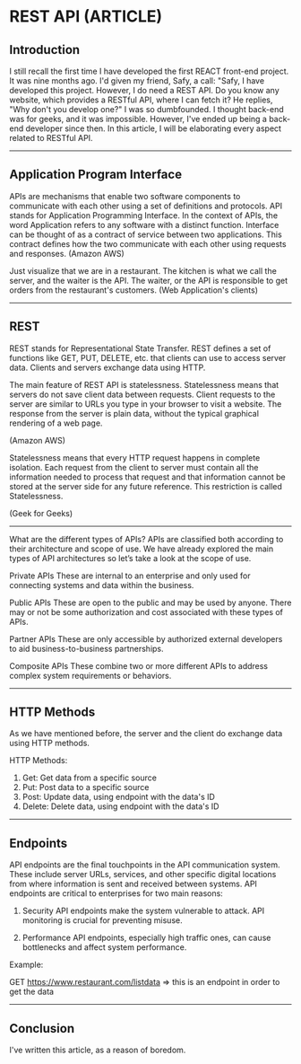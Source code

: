 # REST API (ARTICLE) 

## Introduction

I still recall the first time I have developed the first REACT front-end project. It was nine months ago. I'd given my friend, Safy, a call: "Safy, I have developed this project. However, I do need a REST API. Do you know any website, which provides a RESTful API, where I can fetch it? He replies, "Why don't you develop one?" I was so dumbfounded. I thought back-end was for geeks, and it was impossible. However, I've ended up being a back-end developer since then. In this article, I will be elaborating every aspect related to RESTful API.

------------

## Application Program Interface

APIs are mechanisms that enable two software components to communicate with each other using a set of definitions and protocols. API stands for Application Programming Interface. In the context of APIs, the word Application refers to any software with a distinct function. Interface can be thought of as a contract of service between two applications. This contract defines how the two communicate with each other using requests and responses.
(Amazon AWS)

Just visualize that we are in a restaurant. The kitchen is what we call the server, and the waiter is the API. The waiter, or the API is responsible to get orders from the restaurant's customers. (Web Application's clients)  

------------


## REST

REST stands for Representational State Transfer. REST defines a set of functions like GET, PUT, DELETE, etc. that clients can use to access server data. Clients and servers exchange data using HTTP.

The main feature of REST API is statelessness. Statelessness means that servers do not save client data between requests. Client requests to the server are similar to URLs you type in your browser to visit a website. The response from the server is plain data, without the typical graphical rendering of a web page.

(Amazon AWS)

Statelessness means that every HTTP request happens in complete isolation. Each request from the client to server must contain all the information needed to process that request and that information cannot be stored at the server side for any future reference. This restriction is called Statelessness.

(Geek for Geeks)

------------

What are the different types of APIs?
APIs are classified both according to their architecture and scope of use. We have already explored the main types of API architectures so let’s take a look at the scope of use.

Private APIs
These are internal to an enterprise and only used for connecting systems and data within the business.

Public APIs 
These are open to the public and may be used by anyone. There may or not be some authorization and cost associated with these types of APIs.

Partner APIs 
These are only accessible by authorized external developers to aid business-to-business partnerships.

Composite APIs 
These combine two or more different APIs to address complex system requirements or behaviors. 

------------


## HTTP Methods

As we have mentioned before, the server and the client do exchange data using HTTP methods.

HTTP Methods:

1) Get: Get data from a specific source
2) Put: Post data to a specific source
3) Post: Update data, using endpoint with the data's ID
4) Delete: Delete data, using endpoint with the data's ID

-----------

## Endpoints 

API endpoints are the final touchpoints in the API communication system. These include server URLs, services, and other specific digital locations from where information is sent and received between systems. API endpoints are critical to enterprises for two main reasons: 

1. Security
API endpoints make the system vulnerable to attack. API monitoring is crucial for preventing misuse.

2. Performance
API endpoints, especially high traffic ones, can cause bottlenecks and affect system performance.

Example:

GET https://www.restaurant.com/listdata => this is an endpoint in order to get the data

-------

## Conclusion

I've written this article, as a reason of boredom. 
